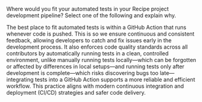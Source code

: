 Where would you fit your automated tests in your Recipe project development pipeline? Select one of the following and explain why.

The best place to fit automated tests is within a GitHub Action that runs whenever code is pushed. This is so we ensure continuous and consistent feedback, allowing developers to catch and fix issues early in the development process. It also enforces code quality standards across all contributors by automatically running tests in a clean, controlled environment, unlike manually running tests locally—which can be forgotten or affected by differences in local setups—and running tests only after development is complete—which risks discovering bugs too late—integrating tests into a GitHub Action supports a more reliable and efficient workflow. This practice aligns with modern continuous integration and deployment (CI/CD) strategies and safer code delivery.





